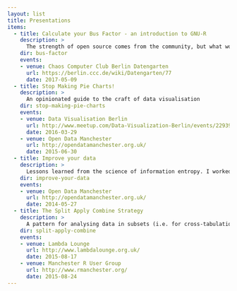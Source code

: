 ```yaml
---
layout: list
title: Presentations
items:
  - title: Calculate your Bus Factor - an introduction to GNU-R
    description: >
      The strength of open source comes from the community, but what would happen if some of it were to go missing?
    dir: bus-factor
    events:
    - venue: Chaos Computer Club Berlin Datengarten
      url: https://berlin.ccc.de/wiki/Datengarten/77
      date: 2017-05-09
  - title: Stop Making Pie Charts!
    description: >
      An opinionated guide to the craft of data visualisation
    dir: stop-making-pie-charts
    events:
    - venue: Data Visualisation Berlin
      url: http://www.meetup.com/Data-Visualization-Berlin/events/229392609/
      date: 2016-03-29
    - venue: Open Data Manchester
      url: http://opendatamanchester.org.uk/
      date: 2015-06-30
  - title: Improve your data
    description: >
      Lessons learned from the science of information entropy. I worked this up into a [a blog post](http://infonomics.ltd.uk/news/blog/2015/05/08/how-information-entropy-teaches-us-to-improve-data-quality/) if you'd prefer a more thorough explanation.
    dir: improve-your-data
    events:
    - venue: Open Data Manchester
      url: http://opendatamanchester.org.uk/
      date: 2014-05-27
  - title: The Split Apply Combine Strategy
    description: >
      A pattern for analysing data in subsets (i.e. for cross-tabulation) as demonstrated by [the R package plyr](http://plyr.had.co.nz/).
    dir: split-apply-combine
    events:
    - venue: Lambda Lounge
      url: http://www.lambdalounge.org.uk/
      date: 2015-08-17
    - venue: Manchester R User Group
      url: http://www.rmanchester.org/
      date: 2015-08-24
---
```

